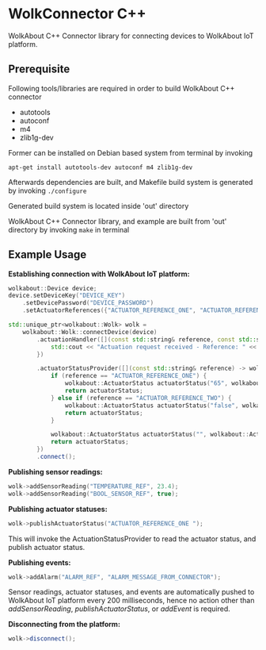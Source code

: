 # WolkConnector C++
WolkAbout C++ Connector library for connecting devices to WolkAbout IoT platform.

Prerequisite
------
Following tools/libraries are required in order to build WolkAbout C++ connector

* autotools
* autoconf
* m4
* zlib1g-dev

Former can be installed on Debian based system from terminal by invoking

`apt-get install autotools-dev autoconf m4 zlib1g-dev`

Afterwards dependencies are built, and Makefile build system is generated by invoking
`./configure`

Generated build system is located inside 'out' directory


WolkAbout C++ Connector library, and example are built from 'out' directory by invoking
`make` in terminal

Example Usage
-------------
**Establishing connection with WolkAbout IoT platform:**
```cpp
wolkabout::Device device;
device.setDeviceKey("DEVICE_KEY")
    .setDevicePassword("DEVICE_PASSWORD")
    .setActuatorReferences({"ACTUATOR_REFERENCE_ONE", "ACTUATOR_REFERENCE_TWO"});

std::unique_ptr<wolkabout::Wolk> wolk =
    wolkabout::Wolk::connectDevice(device)
        .actuationHandler([](const std::string& reference, const std::string& value) -> void {
            std::cout << "Actuation request received - Reference: " << reference << " value: " << value << std::endl;
        })

        .actuatorStatusProvider([](const std::string& reference) -> wolkabout::ActuatorStatus {
            if (reference == "ACTUATOR_REFERENCE_ONE") {
                wolkabout::ActuatorStatus actuatorStatus("65", wolkabout::ActuatorStatus::State::READY);
                return actuatorStatus;
            } else if (reference == "ACTUATOR_REFERENCE_TWO") {
                wolkabout::ActuatorStatus actuatorStatus("false", wolkabout::ActuatorStatus::State::READY);
                return actuatorStatus;
            }

            wolkabout::ActuatorStatus actuatorStatus("", wolkabout::ActuatorStatus::State::READY);
            return actuatorStatus;
        })
        .connect();
```

**Publishing sensor readings:**
```cpp
wolk->addSensorReading("TEMPERATURE_REF", 23.4);
wolk->addSensorReading("BOOL_SENSOR_REF", true);
```

**Publishing actuator statuses:**
```cpp
wolk->publishActuatorStatus("ACTUATOR_REFERENCE_ONE ");
```
This will invoke the ActuationStatusProvider to read the actuator status,
and publish actuator status.

**Publishing events:**
```cpp
wolk->addAlarm("ALARM_REF", "ALARM_MESSAGE_FROM_CONNECTOR");
```

Sensor readings, actuator statuses, and events are automatically pushed to WolkAbout IoT platform every 200 milliseconds,
hence no action other than *addSensorReading*, *publishActuatorStatus*, or *addEvent* is required.

**Disconnecting from the platform:**
```cpp
wolk->disconnect();
```
